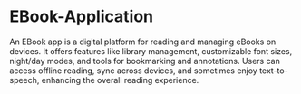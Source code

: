 # EBook-Application
An EBook app is a digital platform for reading and managing eBooks on devices. It offers features like library management, customizable font sizes, night/day modes, and tools for bookmarking and annotations. Users can access offline reading, sync across devices, and sometimes enjoy text-to-speech, enhancing the overall reading experience.
